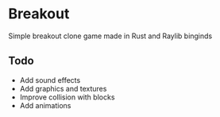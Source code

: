 # Breakout

Simple breakout clone game made in Rust and Raylib binginds

## Todo

- Add sound effects
- Add graphics and textures
- Improve collision with blocks
- Add animations
